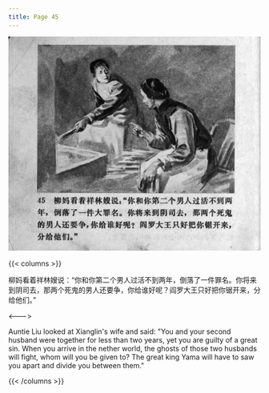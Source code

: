 ```yaml
---
title: Page 45
---
```


![zhufu panel](./../../images/zhufu/seifert0772_zf_0050_045.jpg)

{{< columns >}}

柳妈看着祥林嫂说：“你和你第二个男人过活不到两年，倒落了一件罪名。你将来到阴司去，那两个死鬼的男人还要争，你给谁好呢？阎罗大王只好把你锯开来，分给他们。”

<--->

Auntie Liu looked at Xianglin's wife and said: "You and your second husband were together for less than two years, yet you are guilty of a great sin. When you arrive in the nether world, the ghosts of those two husbands will fight, whom will you be given to? The great king Yama will have to saw you apart and divide you between them."

{{< /columns >}}
